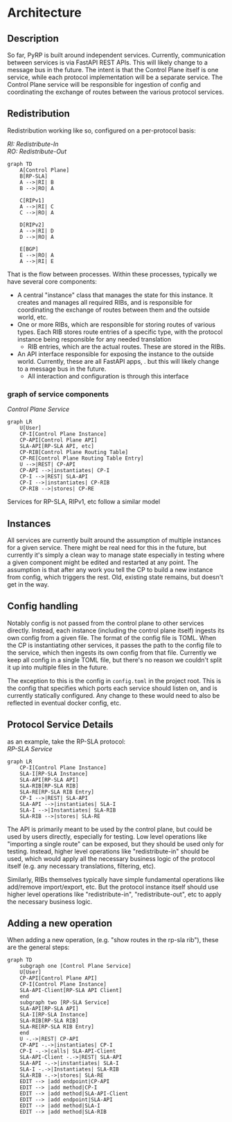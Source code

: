 # Architecture


## Description
So far, PyRP is built around independent services. Currently, communication between services is via FastAPI REST APIs.  This will
likely change to a message bus in the future.  The intent is that the Control Plane itself is one service, while each
protocol implementation will be a separate service.  The Control Plane service will be responsible for ingestion of config
and coordinating the exchange of routes between the various protocol services.

## Redistribution
Redistribution working like so, configured on a per-protocol basis:  

*RI: Redistribute-In*  
*RO: Redistribute-Out*
```mermaid
graph TD
    A[Control Plane]
    B[RP-SLA]
    A -->|RI| B
    B -->|RO| A
    
    C[RIPv1]
    A -->|RI| C
    C -->|RO| A
    
    D[RIPv2]
    A -->|RI| D
    D -->|RO| A
    
    E[BGP]
    E -->|RO| A
    A -->|RI| E
```

That is the flow between processes.  Within these processes, typically we have several core components:
* A central "instance" class that manages the state for this instance.  It creates and manages all required RIBs,
    and is responsible for coordinating the exchange of routes between them and the outside world, etc.
* One or more RIBs, which are responsible for storing routes of various types.  Each RIB stores route entries of a specific
    type, with the protocol instance being responsible for any needed translation
  * RIB entries, which are the actual routes.  These are stored in the RIBs.
* An API interface responsible for exposing the instance to the outside world.  Currently, these are all FastAPI apps, .
    but this will likely change to a message bus in the future.
  * All interaction and configuration is through this interface


### graph of service components
*Control Plane Service*
```mermaid
graph LR
    U[User]
    CP-I[Control Plane Instance]
    CP-API[Control Plane API]
    SLA-API[RP-SLA API, etc]
    CP-RIB[Control Plane Routing Table]
    CP-RE[Control Plane Routing Table Entry]
    U -->|REST| CP-API
    CP-API -->|instantiates| CP-I
    CP-I -->|REST| SLA-API
    CP-I -->|instantiates| CP-RIB 
    CP-RIB -->|stores| CP-RE
```

Services for RP-SLA, RIPv1, etc follow a similar model

## Instances
All services are currently built around the assumption of multiple instances for a given service.  There might be real 
need for this in the future, but currently it's simply a clean way to manage state especially in testing where a given component
might be edited and restarted at any point.  The assumption is that after any work you tell the CP to build a new instance from config,
which triggers the rest. Old, existing state remains, but doesn't get in the way.

## Config handling

Notably config is not passed from the control plane to other services directly.  Instead, each instance (including the control plane itself)
ingests its own config from a given file.  The format of the config file is TOML.  When the CP is instantiating other services, it passes
the path to the config file to the service, which then ingests its own config from that file.  Currently we keep all config in a single TOML file, but 
there's no reason we couldn't split it up into multiple files in the future.

The exception to this is the config in `config.toml` in the project root.  This is the config that specifies which ports each service should
listen on, and is currently statically configured.  Any change to these would need to also be reflected in eventual docker config, etc. 


## Protocol Service Details
as an example, take the RP-SLA protocol:  
 *RP-SLA Service*
```mermaid
graph LR
    CP-I[Control Plane Instance]
    SLA-I[RP-SLA Instance]
    SLA-API[RP-SLA API]
    SLA-RIB[RP-SLA RIB]
    SLA-RE[RP-SLA RIB Entry]
    CP-I -->|REST| SLA-API
    SLA-API -->|instantiates| SLA-I
    SLA-I -->|Instantiates| SLA-RIB
    SLA-RIB -->|stores| SLA-RE
```

The API is primarily meant to be used by the control plane, but could be used by users directly, especially for testing.
Low level operations like "importing a single route" can be exposed, but they should be used only for testing.
Instead, higher level operations like "redistribute-in" should be used, which would apply all the necessary business logic 
of the protocol itself (e.g. any necessary translations, filtering, etc).

Similarly, RIBs themselves typically have simple fundamental operations like add/remove import/export, etc.  But the protocol instance 
itself should use higher level operations like "redistribute-in", "redistribute-out", etc to apply the necessary business logic.

## Adding a new operation
When adding a new operation, (e.g. "show routes in the rp-sla rib"), these are the general steps:
```mermaid
graph TD
    subgraph one [Control Plane Service]
    U[User]
    CP-API[Control Plane API]
    CP-I[Control Plane Instance]
    SLA-API-Client[RP-SLA API Client]
    end
    subgraph two [RP-SLA Service]
    SLA-API[RP-SLA API]
    SLA-I[RP-SLA Instance]
    SLA-RIB[RP-SLA RIB]
    SLA-RE[RP-SLA RIB Entry]
    end
    U -.->|REST| CP-API
    CP-API -.->|instantiates| CP-I
    CP-I -.->|calls| SLA-API-Client
    SLA-API-Client -.->|REST| SLA-API
    SLA-API -.->|instantiates| SLA-I
    SLA-I -.->|Instantiates| SLA-RIB
    SLA-RIB -.->|stores| SLA-RE
    EDIT --> |add endpoint|CP-API
    EDIT --> |add method|CP-I
    EDIT --> |add method|SLA-API-Client
    EDIT --> |add endpoint|SLA-API
    EDIT --> |add method|SLA-I
    EDIT --> |add method|SLA-RIB
```
